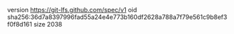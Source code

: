 version https://git-lfs.github.com/spec/v1
oid sha256:36d7a8397996fad55a24e4e773b160df2628a788a7f79e561c9b8ef3f0f8d161
size 2038
